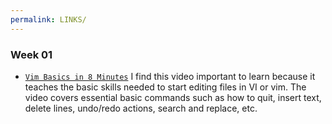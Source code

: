 ```yaml
---
permalink: LINKS/
---
```


### Week 01
* [`Vim Basics in 8 Minutes`]([https://sabinamaritza.github.io/os241/TXT/mylog.txt](https://www.youtube.com/watch?v=ggSyF1SVFr4))
I find this video important to learn because it teaches the basic skills needed to start editing files in VI or vim. The video covers essential basic commands such as how to quit, insert text, delete lines, undo/redo actions, search and replace, etc.
